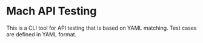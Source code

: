# Mach API Testing

This is a CLI tool for API testing that is based on YAML matching. Test cases are defined in YAML format.

